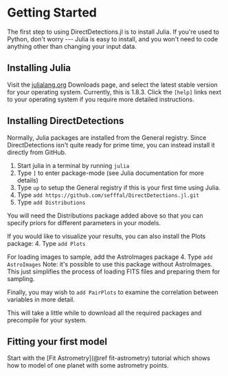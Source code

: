 # Getting Started

The first step to using DirectDetections.jl is to install Julia. If you're used to Python, don't worry --- Julia is easy to install, and you won't need to code anything other than changing your input data.


## Installing Julia
Visit the [julialang.org](https://julialang.org/downloads/) Downloads page, and select the latest stable version for your operating system. Currently, this is 1.8.3. Click the `[help]` links next to your operating system if you require more detailed instructions.

## Installing DirectDetections
Normally, Julia packages are installed from the General registry. Since DirectDetections isn't quite ready for prime time, you can instead install it directly from GitHub.

1. Start julia in a terminal by running `julia`
2. Type `]` to enter package-mode (see Julia documentation for more details)
3. Type `up` to setup the General registry if this is your first time using Julia.
4. Type `add https://github.com/sefffal/DirectDetections.jl.git`
5. Type `add Distributions`

You will need the Distributions package added above so that you can specify priors for different parameters in your models.

If you would like to visualize your results, you can also install the Plots package:
4. Type `add Plots`

For loading images to sample, add the AstroImages package 
4. Type `add AstroImages`
Note: it's possible to use this package without AstroImages. This just simplifies the process of loading FITS files and preparing them for sampling.

Finally, you may wish to `add PairPlots` to examine the correlation between variables in more detail.

This will take a little while to download all the required packages and precompile for your system.


## Fitting your first model
Start with the [Fit Astrometry](@ref fit-astrometry) tutorial which shows how to model of one planet with some astrometry points.
